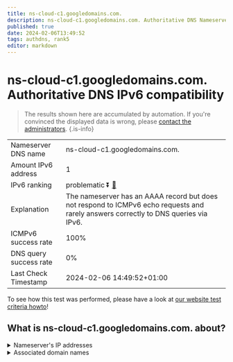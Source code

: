 ```yaml
---
title: ns-cloud-c1.googledomains.com.
description: ns-cloud-c1.googledomains.com. Authoritative DNS Nameserver IPv6 compatibility
published: true
date: 2024-02-06T13:49:52
tags: authdns, rank5
editor: markdown
---
```


# ns-cloud-c1.googledomains.com. Authoritative DNS IPv6 compatibility

> The results shown here are accumulated by automation. If you're convinced the displayed data is wrong, please [contact the administrators](/howto/chat). 
{.is-info}




|   |   |
| - | - |
| Nameserver DNS name | ns-cloud-c1.googledomains.com.
| Amount IPv6 address | 1
| IPv6 ranking | problematic :arrow_double_down: [🔗](/howto/ranking) |
| Explanation | The nameserver has an AAAA record but does not respond to ICMPv6 echo requests and rarely answers correctly to DNS queries via IPv6. |
| ICMPv6 success rate | 100%|
| DNS query success rate | 0% |
| Last Check Timestamp | 2024-02-06 14:49:52+01:00 |

To see how this test was performed, please have a look at [our website test criteria howto](/howto/testcriteria/authdns)!


## What is ns-cloud-c1.googledomains.com. about?




<details>
<summary>Nameserver's IP addresses</summary>

2001:4860:4802:32::6c

</details>



<details>
<summary>Associated domain names</summary>

www.tensorflow.org

</details>
